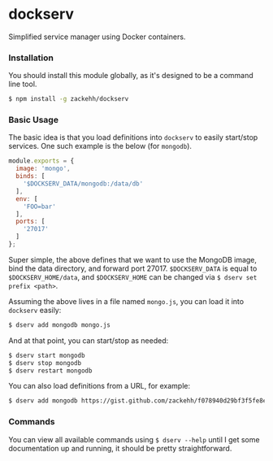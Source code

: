 # dockserv

Simplified service manager using Docker containers.

### Installation

You should install this module globally, as it's designed to be a command line tool.

```bash
$ npm install -g zackehh/dockserv
```

### Basic Usage 

The basic idea is that you load definitions into `dockserv` to easily start/stop services. One such example is the below (for `mongodb`).

```javascript
module.exports = {
  image: 'mongo',
  binds: [
    '$DOCKSERV_DATA/mongodb:/data/db'
  ],
  env: [
    'FOO=bar'
  ],
  ports: [
    '27017'
  ]
};
```

Super simple, the above defines that we want to use the MongoDB image, bind the data directory, and forward port 27017. `$DOCKSERV_DATA` is equal to `$DOCKSERV_HOME/data`, and `$DOCKSERV_HOME` can be changed via `$ dserv set prefix <path>`.

Assuming the above lives in a file named `mongo.js`, you can load it into `dockserv` easily:

```bash
$ dserv add mongodb mongo.js
```

And at that point, you can start/stop as needed:

```bash
$ dserv start mongodb
$ dserv stop mongodb
$ dserv restart mongodb
```

You can also load definitions from a URL, for example:

```bash
$ dserv add mongodb https://gist.github.com/zackehh/f078940d29bf3f5fe8e4c5a568d06c48/raw/mongodb.js
```

### Commands

You can view all available commands using `$ dserv --help` until I get some documentation up and running, it should be pretty straightforward.

